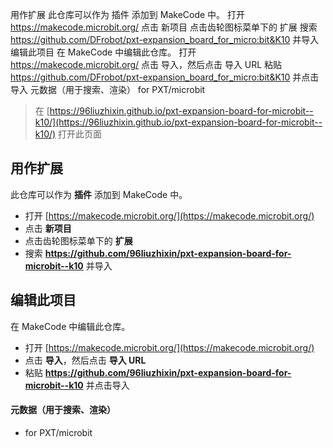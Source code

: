 用作扩展
此仓库可以作为 插件 添加到 MakeCode 中。
打开 https://makecode.microbit.org/
点击 新项目
点击齿轮图标菜单下的 扩展
搜索 https://github.com/DFrobot/pxt-expansion_board_for_micro:bit&K10 并导入
编辑此项目
在 MakeCode 中编辑此仓库。
打开 https://makecode.microbit.org/
点击 导入，然后点击 导入 URL
粘贴 https://github.com/DFrobot/pxt-expansion_board_for_micro:bit&K10 并点击导入
元数据（用于搜索、渲染）
for PXT/microbit
<script src="https://makecode.com/gh-pages-embed.js"></script><script>makeCodeRender("{{ site.makecode.home_url }}", "{{ site.github.owner_name }}/{{ site.github.repository_name }}");</script>


> 在 [https://96liuzhixin.github.io/pxt-expansion-board-for-microbit--k10/](https://96liuzhixin.github.io/pxt-expansion-board-for-microbit--k10/) 打开此页面

## 用作扩展

此仓库可以作为 **插件** 添加到 MakeCode 中。

* 打开 [https://makecode.microbit.org/](https://makecode.microbit.org/)
* 点击 **新项目**
* 点击齿轮图标菜单下的 **扩展**
* 搜索 **https://github.com/96liuzhixin/pxt-expansion-board-for-microbit--k10** 并导入

## 编辑此项目

在 MakeCode 中编辑此仓库。

* 打开 [https://makecode.microbit.org/](https://makecode.microbit.org/)
* 点击 **导入**，然后点击 **导入 URL**
* 粘贴 **https://github.com/96liuzhixin/pxt-expansion-board-for-microbit--k10** 并点击导入

#### 元数据（用于搜索、渲染）

* for PXT/microbit
<script src="https://makecode.com/gh-pages-embed.js"></script><script>makeCodeRender("{{ site.makecode.home_url }}", "{{ site.github.owner_name }}/{{ site.github.repository_name }}");</script>
